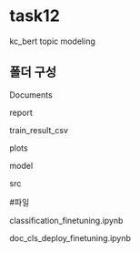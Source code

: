 # task12
kc_bert topic modeling

## 폴더 구성

Documents

report

train_result_csv

plots

model

src

#파일

classification_finetuning.ipynb

doc_cls_deploy_finetuning.ipynb
